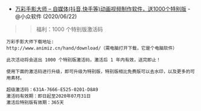- [万彩手影大师 – 自媒体(抖音,快手等)动画视频制作软件，送1000个特别版](https://www.appinn.com/wancai-shouying-202006/) - @小众软件 (2020/06/22)
>>福利：1000 个特别版激活码
```
万彩手影大师下载地址:
http://www.animiz.cn/hand/download/（需电脑打开下载，它是个电脑软件）

此次活动将会送出 1000 个特别版激活码，激活后 1 年内有效，送完即止！

使用下面的激活码进行升级，即可升级为特别版，特别版相比免费版可以去水印，以及更多的可用素材。

超级激活码：631A-7666-E525-0201-D8A9
激活码有效期：即日起至2020年07月31日
激活后特别版有效期：365天
```
